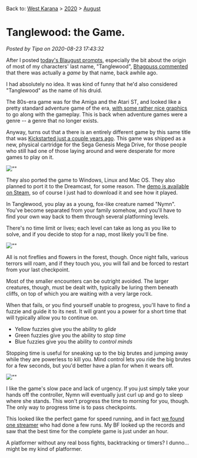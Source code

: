 Back to: [West Karana](/posts/westkarana.md) > [2020](/posts/2020/westkarana.md) > [August](./westkarana.md)
# Tanglewood: the Game.

*Posted by Tipa on 2020-08-23 17:43:32*


After I posted [today's Blaugust prompts](\"https://chasingdings.com/?p=784\"), especially the bit about the origin of most of my characters' last name, \"Tanglewood\", [Bhagpuss commented](\"https://chasingdings.com/?p=784#comment-783\") that there was actually a *game* by that name, back awhile ago.



I had absolutely no idea. It was kind of funny that he'd also considered \"Tanglewood\" as the name of his druid.



The 80s-era game was for the Amiga and the Atari ST, and looked like a pretty standard adventure game of the era, [with some rather nice graphics](\"https://www.atarimagazines.com/st-log/issue28/92_1_REVIEW_TANGLEWOOD.php\") to go along with the gameplay. This is back when adventure games were a genre -- a genre that no longer exists.



Anyway, turns out that a there is an entirely different game by this same title that was [Kickstarted just a couple years ago](\"https://www.kickstarter.com/projects/bigevilcorporation/tanglewood-an-original-game-for-the-sega-genesis-m\"). This game was shipped as a new, physical cartridge for the Sega Genesis Mega Drive, for those people who still had one of those laying around and were desperate for more games to play on it.



![\"\"](\"https://chasingdings.com/wp-content/uploads/2020/08/1-tanglewd_win_64-2020-08-23-16-00-14-00.jpg\")

They also ported the game to Windows, Linux and Mac OS. They also planned to port it to the Dreamcast, for some reason. The [demo is available on Steam](\"https://store.steampowered.com/app/837190/TANGLEWOOD/\"), so of course I just had to download it and see how it played.



In Tanglewood, you play as a young, fox-like creature named \"Nymn\". You've become separated from your family somehow, and you'll have to find your own way back to them through several platforming levels.



There's no time limit or lives; each level can take as long as you like to solve, and if you decide to stop for a nap, most likely you'll be fine.



![\"\"](\"https://chasingdings.com/wp-content/uploads/2020/08/1-tanglewd_win_64-2020-08-23-15-29-02-25-300x300.jpg\")

All is not fireflies and flowers in the forest, though. Once night falls, various terrors will roam, and if they touch you, you will fail and be forced to restart from your last checkpoint.



Most of the smaller encounters can be outright avoided. The larger creatures, though, must be dealt with, typically be luring them beneath cliffs, on top of which you are waiting with a very large rock.



When that fails, or you find yourself unable to progress, you'll have to find a fuzzie and guide it to its nest. It will grant you a power for a short time that will typically allow you to continue on.



* Yellow fuzzies give you the ability to *glide*
* Green fuzzies give you the ability to *stop time*
* Blue fuzzies give you the ability to *control minds*



Stopping time is useful for sneaking up to the big brutes and jumping away while they are powerless to kill you. Mind control lets you ride the big brutes for a few seconds, but you'd better have a plan for when it wears off.



![\"\"](\"https://chasingdings.com/wp-content/uploads/2020/08/1-tanglewd_win_64-2020-08-23-15-45-42-09-300x300.jpg\")

I like the game's slow pace and lack of urgency. If you just simply take your hands off the controller, Nymn will eventually just curl up and go to sleep where she stands. This won't progress the time to morning for you, though. The only way to progress time is to pass checkpoints.



This looked like the perfect game for speed running, and in fact [we found one streamer](\"https://www.youtube.com/results?search_query=tanglewood+speedrun\") who had done a few runs. My BF looked up the records and saw that the best time for the complete game is just under an hour.



A platformer without any real boss fights, backtracking or timers? I dunno... might be my kind of platformer.





